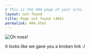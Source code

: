 ```yaml
---
# This is the 404 page of your site.
layout: not-found
title: Page not found (404)
permalink: 404.html
---
```


![Oh noes!](/assets/img/404.png)

It looks like we gave you a broken link :/
<!-- {:.lead} -->
